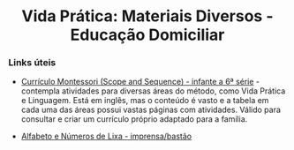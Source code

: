 <h1 align="center">Vida Prática: Materiais Diversos - Educação Domiciliar</h1>

### Links úteis

- [Currículo Montessori (Scope and Sequence) - infante a 6ª série](https://montessoricompass.com/scope-and-sequence/) - contempla atividades para diversas áreas do método, como Vida Prática e Linguagem. Está em inglês, mas o conteúdo é vasto e a tabela em cada uma das áreas possui vastas páginas com atividades. Válido para consultar e criar um currículo próprio adaptado para a família.

- [Alfabeto e Números de Lixa - imprensa/bastão](https://www.elo7.com.br/alfabeto-de-lixa-letra-minusculas-maiusculas-e-numeros/dp/122CD9C)
